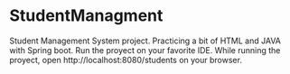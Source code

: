 # StudentManagment
Student Management System project. Practicing a bit of HTML and JAVA with Spring boot. 
Run the proyect on your favorite IDE.
While running the proyect, open http://localhost:8080/students on your browser. 

